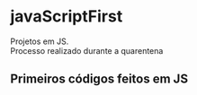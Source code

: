 # javaScriptFirst

Projetos em JS.     
Processo realizado durante a quarentena           

## Primeiros códigos feitos em JS      
<br>          
 

 
 
